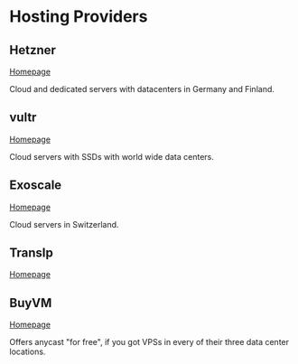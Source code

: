 # Hosting Providers

## Hetzner

[Homepage](https://hetzner.de)

Cloud and dedicated servers with datacenters in Germany and Finland.

## vultr

[Homepage](https://vultr.com)

Cloud servers with SSDs with world wide data centers.

## Exoscale

[Homepage](https://exoscale.com)

Cloud servers in Switzerland.

## TransIp

[Homepage](https://www.transip.eu)

## BuyVM

[Homepage](https://buyvm.net)

Offers anycast "for free", if you got VPSs in every of their three data center locations.